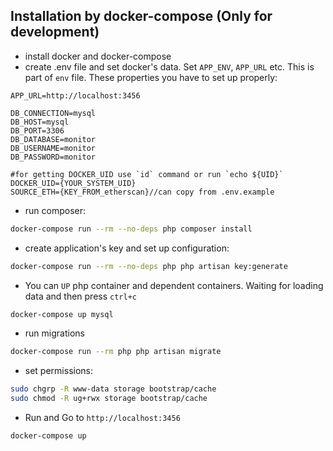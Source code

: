 ## Installation by docker-compose (Only for development)
- install docker and docker-compose
- create .env file and set docker's data. Set ```APP_ENV```, ```APP_URL``` etc.
This is part of ```env``` file. These properties you have to set up properly:
```
APP_URL=http://localhost:3456

DB_CONNECTION=mysql
DB_HOST=mysql
DB_PORT=3306
DB_DATABASE=monitor
DB_USERNAME=monitor
DB_PASSWORD=monitor

#for getting DOCKER_UID use `id` command or run `echo ${UID}`
DOCKER_UID={YOUR_SYSTEM_UID}
SOURCE_ETH={KEY_FROM_etherscan}//can copy from .env.example
```

- run composer: 
```bash
docker-compose run --rm --no-deps php composer install
```
- create application's key and set up configuration:
```bash
docker-compose run --rm --no-deps php php artisan key:generate
```
- You can `UP` php container and dependent containers. Waiting for loading data and then press ```ctrl+c```
```bash
docker-compose up mysql
```
- run migrations
```bash
docker-compose run --rm php php artisan migrate
```
- set permissions:
```bash
sudo chgrp -R www-data storage bootstrap/cache
sudo chmod -R ug+rwx storage bootstrap/cache
```
- Run and Go to ```http://localhost:3456```
```bash
docker-compose up
```

